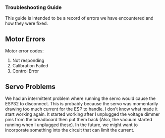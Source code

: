 ### Troubleshooting Guide
This guide is intended to be a record of errors we have encountered and how they were fixed.

## Motor Errors
Motor error codes:
1. Not responding
2. Calibration Failed
3. Control Error

## Servo Problems
We had an intermittent problem where running the servo would cause the ESP32 to disconnect. This is probably because the servo was momentarily drawing too much current for the ESP to handle. I don't know what made it start working again. It started working after I unplugged the voltage dimmer pins from the breadboard then put them back (Also, the vacuum started running when I unplugged these). In the future, we might want to incorporate something into the circuit that can limit the current. 
